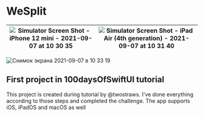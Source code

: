 # WeSplit
![Simulator Screen Shot - iPhone 12 mini - 2021-09-07 at 10 30 35](https://user-images.githubusercontent.com/34598314/132304303-a64d3e36-b308-4c5d-8fa6-1d9b391894bb.png) | ![Simulator Screen Shot - iPad Air (4th generation) - 2021-09-07 at 10 31 40](https://user-images.githubusercontent.com/34598314/132304414-dda5b642-33a9-4471-816e-f09422661bed.png)
--- | ---

![Снимок экрана 2021-09-07 в 10 33 19](https://user-images.githubusercontent.com/34598314/132304405-9e24198c-fc6f-4e45-8df2-5a8e26da3e27.png)
## First project in 100daysOfSwiftUI tutorial
This project is created during tutorial by @twostraws. I've done everything according to those steps and completed the challenge. The app supports iOS, iPadOS and macOS as well
